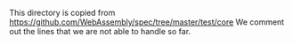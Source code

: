 This directory is copied from https://github.com/WebAssembly/spec/tree/master/test/core
We comment out the lines that we are not able to handle so far.

